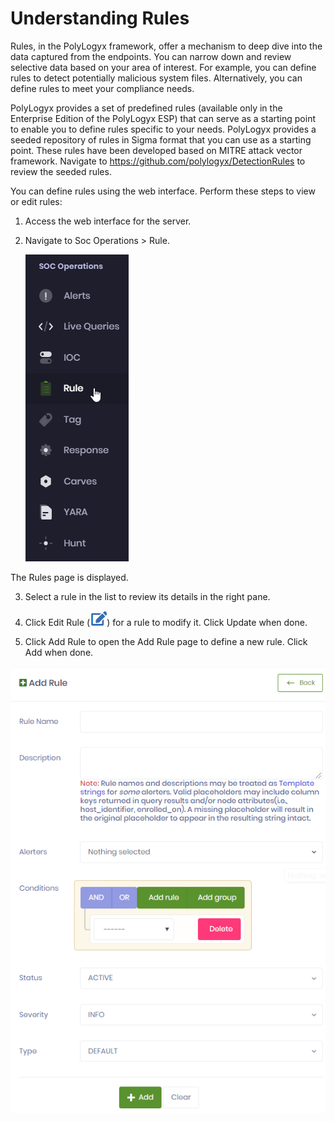 Understanding Rules
===============
Rules, in the PolyLogyx framework, offer a mechanism to deep dive into the data captured from the endpoints. You can narrow down and review selective data based on your area of interest. For example, you can define rules to detect potentially malicious system files.  Alternatively, you can define rules to meet your compliance needs. 

PolyLogyx provides a set of predefined rules (available only in the Enterprise Edition of the PolyLogyx ESP) that can serve as a starting point to enable you to define rules specific to your needs. PolyLogyx provides a seeded repository of rules in Sigma format that you can use as a starting point. These rules have been developed based on MITRE attack vector framework. Navigate to https://github.com/polylogyx/DetectionRules to review the seeded rules.

You can define rules using the web interface. Perform these steps to view or edit rules:
1. Access the web interface for the server.
2. Navigate to Soc Operations  > Rule.

     ![add_rule_menu1](https://github.com/preetpoly/test/blob/pooja/add_rule_menu1.png)

  The Rules page is displayed. 
  
3. Select a rule in the list to review its details in the right pane.  

4. Click Edit Rule (![edit_rule](https://github.com/preetpoly/test/blob/pooja/edit_rule.png)) for a rule to modify it. Click Update when done.

5. Click Add Rule to open the Add Rule page to define a new rule. Click Add when done. 

  ![add_rule_dialog1](https://github.com/preetpoly/test/blob/pooja/add_rule_dialog1.png)
  
  
 

